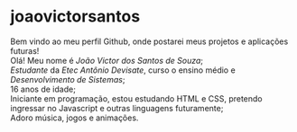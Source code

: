 # joaovictorsantos
Bem vindo ao meu perfil Github, onde postarei meus projetos e aplicações futuras!  
Olá! Meu nome é *João Victor dos Santos de Souza*;  
*Estudante* da *Etec Antônio Devisate*, curso o ensino médio e *Desenvolvimento de Sistemas*;  
16 anos de idade;  
Iniciante em programação, estou estudando HTML e CSS, pretendo ingressar no Javascript e outras linguagens futuramente;  
Adoro música, jogos e animações.  
